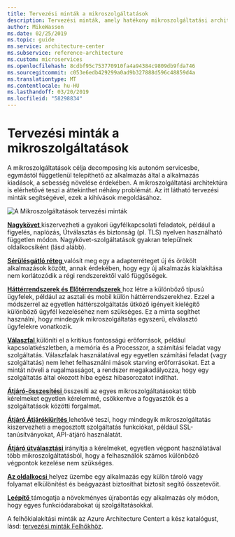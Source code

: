 ```yaml
---
title: Tervezési minták a mikroszolgáltatások
description: Tervezési minták, amely hatékony mikroszolgáltatási architektúra megvalósítása.
author: MikeWasson
ms.date: 02/25/2019
ms.topic: guide
ms.service: architecture-center
ms.subservice: reference-architecture
ms.custom: microservices
ms.openlocfilehash: 8cdbf95c753770910fa4a94384c9809db9fda746
ms.sourcegitcommit: c053e6edb429299a0ad9b327888d596c48859d4a
ms.translationtype: MT
ms.contentlocale: hu-HU
ms.lasthandoff: 03/20/2019
ms.locfileid: "58298834"
---
```

# <a name="design-patterns-for-microservices"></a>Tervezési minták a mikroszolgáltatások

A mikroszolgáltatások célja decomposing kis autonóm servicesbe, egymástól függetlenül telepíthető az alkalmazás által a alkalmazás kiadások, a sebesség növelése érdekében. A mikroszolgáltatási architektúra is elérhetővé teszi a áttekinthet néhány problémát. Az itt látható tervezési minták segítségével, ezek a kihívások megoldásához.

![A Mikroszolgáltatások tervezési minták](../images/microservices-patterns.png)

[**Nagykövet** ](../../patterns/ambassador.md) kiszervezheti a gyakori ügyfélkapcsolati feladatok, például a figyelés, naplózás, Útválasztás és biztonság (pl. TLS) nyelven használható független módon. Nagykövet-szolgáltatások gyakran települnek oldalkocsiként (lásd alább).

[**Sérülésgátló réteg** ](../../patterns/anti-corruption-layer.md) valósít meg egy a adapterréteget új és örökölt alkalmazások között, annak érdekében, hogy egy új alkalmazás kialakítása nem korlátozódik a régi rendszerektől való függőségek.

[**Háttérrendszerek és Előtérrendszerek** ](../../patterns/backends-for-frontends.md) hoz létre a különböző típusú ügyfelek, például az asztali és mobil külön háttérrendszerekhez. Ezzel a módszerrel az egyetlen háttérszolgáltatás ütköző igényeit kielégítő különböző ügyfél kezeléséhez nem szükséges. Ez a minta segíthet használni, hogy mindegyik mikroszolgáltatás egyszerű, elválasztó ügyfelekre vonatkozik.

[**Válaszfal** ](../../patterns/bulkhead.md) különíti el a kritikus fontosságú erőforrások, például kapcsolatkészletben, a memória és a Processzor, a számítási feladat vagy szolgáltatás. Válaszfalak használatával egy egyetlen számítási feladat (vagy szolgáltatás) nem lehet felhasználni mások starving erőforrásokat. Ezt a mintát növeli a rugalmasságot, a rendszer megakadályozza, hogy egy szolgáltatás által okozott hiba egész hibasorozatot indíthat.

[**Átjáró-összesítési** ](../../patterns/gateway-aggregation.md) összesíti az egyes mikroszolgáltatásokat több kérelmeket egyetlen kérelemmé, csökkentve a fogyasztók és a szolgáltatások közötti forgalmat.

[**Átjáró Átjárókiürítés** ](../../patterns/gateway-offloading.md) lehetővé teszi, hogy mindegyik mikroszolgáltatás kiszervezheti a megosztott szolgáltatás funkciókat, például SSL-tanúsítványokat, API-átjáró használatát.

[**Átjáró útválasztási** ](../../patterns/gateway-routing.md) irányítja a kérelmeket, egyetlen végpont használatával több mikroszolgáltatásból, hogy a felhasználók számos különböző végpontok kezelése nem szükséges.

[**Az oldalkocsi** ](../../patterns/sidecar.md) helyez üzembe egy alkalmazás egy külön tároló vagy folyamat elkülönítést és beágyazást biztosíthat biztosít segítő összetevőit.

[**Leépítő** ](../../patterns/strangler.md) támogatja a növekményes újrabontás egy alkalmazás oly módon, hogy egyes funkciódarabokat új szolgáltatásokkal.

A felhőkialakítási minták az Azure Architecture Centert a kész katalógust, lásd: [tervezési minták Felhőkhöz](../../patterns/index.md).
